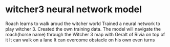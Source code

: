 # witcher3 neural network model
 Roach learns to walk aroud the witcher world 
 Trained a neural network to play witcher 3.
 Created the own training data.
 The model will navigate the roach(horse name) through the Witcher 3 map with Geralt of Rivia on top of it
 It can walk on a lane
 It can overcome obstacle on his own even turns
